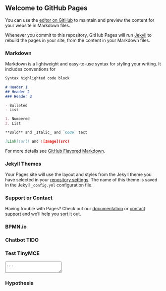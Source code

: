 ## Welcome to GitHub Pages

You can use the [editor on GitHub](https://github.com/gabrielmacedo/gabrielmacedo.github.com/edit/master/README.md) to maintain and preview the content for your website in Markdown files.

Whenever you commit to this repository, GitHub Pages will run [Jekyll](https://jekyllrb.com/) to rebuild the pages in your site, from the content in your Markdown files.

### Markdown

Markdown is a lightweight and easy-to-use syntax for styling your writing. It includes conventions for

```markdown
Syntax highlighted code block

# Header 1
## Header 2
### Header 3

- Bulleted
- List

1. Numbered
2. List

**Bold** and _Italic_ and `Code` text

[Link](url) and ![Image](src)
```

For more details see [GitHub Flavored Markdown](https://guides.github.com/features/mastering-markdown/).

### Jekyll Themes

Your Pages site will use the layout and styles from the Jekyll theme you have selected in your [repository settings](https://github.com/gabrielmacedo/gabrielmacedo.github.com/settings). The name of this theme is saved in the Jekyll `_config.yml` configuration file.

### Support or Contact

Having trouble with Pages? Check out our [documentation](https://help.github.com/categories/github-pages-basics/) or [contact support](https://github.com/contact) and we’ll help you sort it out.

### BPMN.io

<!-- necessary stylesheets -->
<link rel="stylesheet" href="https://unpkg.com/browse/bpmn-js@5.0.4/dist/assets/diagram-js.css" />
<link rel="stylesheet" href="https://unpkg.com/browse/bpmn-js@5.0.4/dist/assets/bpmn-font/css/bpmn.css" />

<script src="https://unpkg.com/browse/bpmn-js@5.0.4/dist/bpmn-modeler.production.min.js"></script>

### Chatbot TIDO
<script src="//code.tidio.co/bvxhqap4hcy1veunk6wpbvxlangxzpyw.js"></script> 

### Test TinyMCE

<html>
<head>
  <script src="https://cdn.tiny.cloud/1/ijsh89jmmlyuf7bny70pva4nrvxu1sj1gxjd0umvleyvuzc2/tinymce/5/tinymce.min.js"></script>
  <script>tinymce.init({selector:'textarea'});</script>
</head>
<body>
  <textarea>...</textarea>
</body>
</html>

### Hypothesis

<script src="https://hypothes.is/embed.js" async></script>







